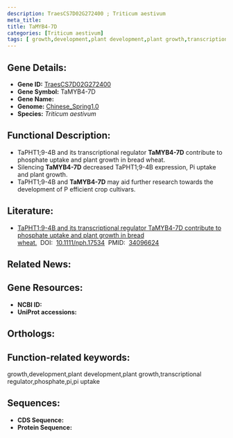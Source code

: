 ```yaml
---
description: TraesCS7D02G272400 ; Triticum aestivum
meta_title:
title: TaMYB4-7D
categories: [Triticum aestivum]
tags: [ growth,development,plant development,plant growth,transcriptional regulator,phosphate,pi,pi uptake ]
---
```


## Gene Details:
- **Gene ID:**	[TraesCS7D02G272400]()
- **Gene Symbol:** TaMYB4-7D
- **Gene Name:** 
- **Genome:** [Chinese_Spring1.0]()
- **Species:** *Triticum aestivum*

## Functional Description:
   - TaPHT1;9-4B and its transcriptional regulator **TaMYB4-7D** contribute to phosphate uptake and plant growth in bread wheat.
   - Silencing **TaMYB4-7D** decreased TaPHT1;9-4B expression, Pi uptake and plant growth.
   - TaPHT1;9-4B and **TaMYB4-7D** may aid further research towards the development of P efficient crop cultivars.

## Literature:
   - [TaPHT1;9-4B and its transcriptional regulator TaMYB4-7D contribute to phosphate uptake and plant growth in bread wheat.]( https://nph.onlinelibrary.wiley.com/doi/10.1111/nph.17534)&nbsp;&nbsp;DOI:&nbsp;&nbsp;[10.1111/nph.17534](https://nph.onlinelibrary.wiley.com/doi/10.1111/nph.17534)&nbsp;&nbsp;PMID:&nbsp;&nbsp;[34096624](https://pubmed.ncbi.nlm.nih.gov/34096624/)

## Related News:

## Gene Resources:
- **NCBI ID:** [](https://www.ncbi.nlm.nih.gov/gene/?term=)
- **UniProt accessions:** [](https://www.uniprot.org/uniprotkb//entry)

## Orthologs:

## Function-related keywords:
growth,development,plant development,plant growth,transcriptional regulator,phosphate,pi,pi uptake

## Sequences:
- **CDS Sequence:**
- **Protein Sequence:**
